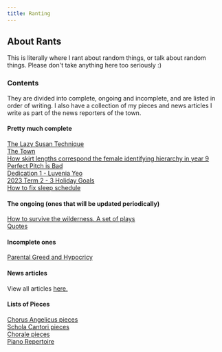 ```yaml
---
title: Ranting
---
```


<body>
  <h2>About Rants</h2>
  <p>This is literally where I rant about random things, or talk about random things. Please don't take anything here too seriously :)</p>
  <h3>Contents</h3>
  <p>They are divided into complete, ongoing and incomplete, and are listed in order of writing. I also have a collection of my pieces and news articles I write as part of the news reporters of the town.</p>
  <h4>Pretty much complete</h4>
  <p><a href="https://shan-mei.github.io/shanmeis-notes/ranting/lazy-susan-technique.html">The Lazy Susan Technique</a><br><a href="https://shan-mei.github.io/shanmeis-notes/ranting/the-town.html">The Town</a><br><a href="https://shan-mei.github.io/shanmeis-notes/ranting/skirt-lengths">How skirt lengths correspond the female identifying hierarchy in year 9</a><br><a href="https://shan-mei.github.io/shanmeis-notes/ranting/perfect-pitch.html">Perfect Pitch is Bad</a><br><a href="https://shan-mei.github.io/shanmeis-notes/ranting/luvenia.html">Dedication 1 - Luvenia Yeo</a><br><a href="https://shanmeis-notes.toomwn.xyz/ranting/hol-goals-1.html">2023 Term 2 - 3 Holiday Goals</a><br><a href="/ranting/fix-sleep-schedule.html">How to fix sleep schedule</a></p>
  <h4>The ongoing (ones that will be updated periodically)</h4>
  <p><a href="https://shan-mei.github.io/shanmeis-notes/ranting/palmtree.html">How to survive the wilderness. A set of plays</a><br><a href="https://shan-mei.github.io/shanmeis-notes/ranting/quotes.html">Quotes</a></p>
  <h4>Incomplete ones</h4>
  <p><a href="https://shan-mei.github.io/shanmeis-notes/ranting/parents.html">Parental Greed and Hypocricy</a></p>
  <h4>News articles</h4>
  <p>View all articles <a href="https://shan-mei.github.io/shanmeis-notes/ranting/news.html">here.</a></p>
  <h4>Lists of Pieces</h4>
  <p><a href="https://shan-mei.github.io/shanmeis-notes/ranting/angels-pieces.html">Chorus Angelicus pieces</a><br><a href="https://shan-mei.github.io/shanmeis-notes/ranting/cantori-pieces.html">Schola Cantori pieces</a><br><a href="https://shan-mei.github.io/shanmeis-notes/ranting/chorale-pieces.html">Chorale pieces</a><br><a href="/ranting/piano-pieces.html">Piano Repertoire</a></p>
</body>
